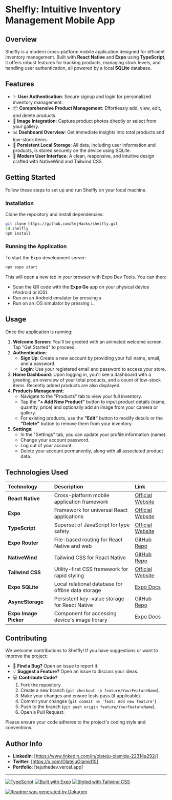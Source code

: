# **Shelfly: Intuitive Inventory Management Mobile App**

## Overview

Shelfly is a modern cross-platform mobile application designed for efficient inventory management. Built with **React Native** and **Expo** using **TypeScript**, it offers robust features for tracking products, managing stock levels, and handling user authentication, all powered by a local **SQLite** database.

## Features

* ✨ **User Authentication**: Secure signup and login for personalized inventory management.
* 📦 **Comprehensive Product Management**: Effortlessly add, view, edit, and delete products.
* 📸 **Image Integration**: Capture product photos directly or select from your gallery.
* 📊 **Dashboard Overview**: Get immediate insights into total products and low-stock items.
* 💾 **Persistent Local Storage**: All data, including user information and products, is stored securely on the device using SQLite.
* 🎨 **Modern User Interface**: A clean, responsive, and intuitive design crafted with NativeWind and Tailwind CSS.

## Getting Started

Follow these steps to set up and run Shelfly on your local machine.

### Installation

Clone the repository and install dependencies:

```bash
git clone https://github.com/tejHacks/shelfly.git
cd shelfly
npm install
```

### Running the Application

To start the Expo development server:

```bash
npx expo start
```

This will open a new tab in your browser with Expo Dev Tools. You can then:

* Scan the QR code with the **Expo Go** app on your physical device (Android or iOS).
* Run on an Android emulator by pressing `a`.
* Run on an iOS simulator by pressing `i`.

## Usage

Once the application is running:

1. **Welcome Screen**: You'll be greeted with an animated welcome screen. Tap "Get Started" to proceed.
2. **Authentication**:
    * **Sign Up**: Create a new account by providing your full name, email, and a password.
    * **Login**: Use your registered email and password to access your store.
3. **Home Dashboard**: Upon logging in, you'll see a dashboard with a greeting, an overview of your total products, and a count of low-stock items. Recently added products are also displayed.
4. **Products Management**:
    * Navigate to the "Products" tab to view your full inventory.
    * Tap the **"+ Add New Product"** button to input product details (name, quantity, price) and optionally add an image from your camera or gallery.
    * For existing products, use the **"Edit"** button to modify details or the **"Delete"** button to remove them from your inventory.
5. **Settings**:
    * In the "Settings" tab, you can update your profile information (name).
    * Change your account password.
    * Log out of your account.
    * Delete your account permanently, along with all associated product data.

## Technologies Used

| Technology             | Description                                          | Link                                                                |
| :--------------------- | :--------------------------------------------------- | :------------------------------------------------------------------ |
| **React Native**       | Cross-platform mobile application framework          | [Official Website](https://reactnative.dev/)                        |
| **Expo**               | Framework for universal React applications           | [Official Website](https://expo.dev/)                               |
| **TypeScript**         | Superset of JavaScript for type safety               | [Official Website](https://www.typescriptlang.org/)                 |
| **Expo Router**        | File-based routing for React Native and web          | [GitHub Repo](https://github.com/expo/router)                       |
| **NativeWind**         | Tailwind CSS for React Native                        | [GitHub Repo](https://github.com/marklawlor/nativewind)             |
| **Tailwind CSS**       | Utility-first CSS framework for rapid styling        | [Official Website](https://tailwindcss.com/)                        |
| **Expo SQLite**        | Local relational database for offline data storage   | [Expo Docs](https://docs.expo.dev/versions/latest/sdk/sqlite/)      |
| **AsyncStorage**       | Persistent key-value storage for React Native        | [GitHub Repo](https://github.com/react-native-async-storage/async-storage) |
| **Expo Image Picker**  | Component for accessing device's image library       | [Expo Docs](https://docs.expo.dev/versions/latest/sdk/imagepicker/) |

## Contributing

We welcome contributions to Shelfly! If you have suggestions or want to improve the project:

* 🐛 **Find a Bug?** Open an issue to report it.
* 💡 **Suggest a Feature?** Open an issue to discuss your ideas.
* 💻 **Contribute Code?**
    1. Fork the repository.
    2. Create a new branch (`git checkout -b feature/YourFeatureName`).
    3. Make your changes and ensure tests pass (if applicable).
    4. Commit your changes (`git commit -m 'feat: Add new feature'`).
    5. Push to the branch (`git push origin feature/YourFeatureName`).
    6. Open a Pull Request.

Please ensure your code adheres to the project's coding style and conventions.

## Author Info

* **LinkedIn**: [https://www.linkedin.com/in/olateju-olamide-22314a292/]
* **Twitter**: [https://x.com/OlatejuOlamid10]
* **Portfolio**: [tejuthedev.vercel.app]

---
[![TypeScript](https://img.shields.io/badge/Language-TypeScript-blue)](https://www.typescriptlang.org/)
[![Built with Expo](https://img.shields.io/badge/Built%20with-Expo-0000FF.svg?logo=expo)](https://expo.dev/)
[![Styled with Tailwind CSS](https://img.shields.io/badge/Styled%20with-TailwindCSS-06B6D4.svg?logo=tailwindcss&logoColor=white)](https://tailwindcss.com/)

[![Readme was generated by Dokugen](https://img.shields.io/badge/Readme%20was%20generated%20by-Dokugen-brightgreen)](https://www.npmjs.com/package/dokugen)
